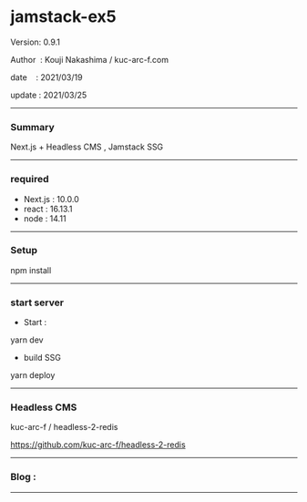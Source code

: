 # jamstack-ex5

 Version: 0.9.1

 Author  : Kouji Nakashima / kuc-arc-f.com

 date    : 2021/03/19

 update  : 2021/03/25 

***
### Summary

Next.js + Headless CMS , Jamstack SSG

***
### required

* Next.js : 10.0.0
* react : 16.13.1
* node : 14.11

***
### Setup

npm install

***
### start server
* Start :

yarn dev

* build SSG

yarn deploy

***
### Headless CMS
kuc-arc-f / headless-2-redis

https://github.com/kuc-arc-f/headless-2-redis


***
### Blog : 


***

